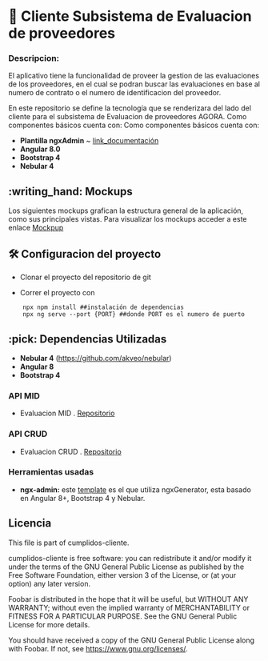 # :ledger: Cliente Subsistema de Evaluacion de proveedores

### Descripcion: 

El aplicativo tiene la funcionalidad de proveer la gestion de las evaluaciones de los proveedores, en el cual se podran buscar las evaluaciones en base al numero de contrato o el numero de identificacion del proveedor.

 En este repositorio se define la tecnología que se renderizara del lado del cliente para el subsistema de Evaluacion de proveedores AGORA. Como componentes básicos cuenta con:
Como componentes básicos cuenta con:
 * **Plantilla ngxAdmin** ~ [link_documentación](https://github.com/akveo/ngx-admin)
 * **Angular 8.0**
 * **Bootstrap 4**
 * **Nebular 4**

<summary><h2> :writing_hand: Mockups</h2></summary>
  Los siguientes mockups grafican la estructura general de la aplicación, como sus principales vistas.
  Para visualizar los mockups acceder a este enlace
  <a href="https://drive.google.com/file/d/1LR9DwzfaFSoEmWc4PWOIicGhS6XIxRrd/view?usp=sharing">Mockpup</a>

<summary><h2> 🛠️ Configuracion del proyecto</h2></summary>

  - Clonar el proyecto del repositorio de git

  - Correr el proyecto con
  ```shell
      npx npm install ##instalación de dependencias
      npx ng serve --port {PORT} ##donde PORT es el numero de puerto
  ```


<summary><h2> :pick: Dependencias Utilizadas</h2></summary>

  - **Nebular 4** (https://github.com/akveo/nebular) 
  - **Angular 8**
  - **Bootstrap 4** 

  ### API MID
  - Evaluacion MID . [Repositorio](https://github.com/udistrital/evaluacion_mid)
  
  ### API CRUD
  
   - Evaluacion CRUD . [Repositorio](https://github.com/udistrital/evaluacion_crud)
 
  ### Herramientas usadas
  - **ngx-admin:** este [template](https://github.com/akveo/ngx-admin) es el que utiliza ngxGenerator, esta basado en Angular 8+, Bootstrap 4 y Nebular.

## Licencia

This file is part of cumplidos-cliente.

cumplidos-cliente is free software: you can redistribute it and/or modify it under the terms of the GNU General Public License as published by the Free Software Foundation, either version 3 of the License, or (at your option) any later version.

Foobar is distributed in the hope that it will be useful, but WITHOUT ANY WARRANTY; without even the implied warranty of MERCHANTABILITY or FITNESS FOR A PARTICULAR PURPOSE. See the GNU General Public License for more details.

You should have received a copy of the GNU General Public License along with Foobar. If not, see https://www.gnu.org/licenses/.
